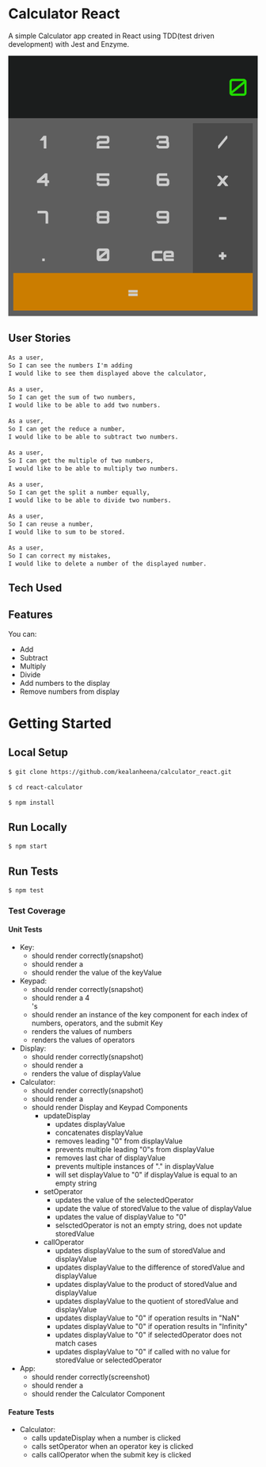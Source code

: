 # Calculator React

A simple Calculator app created in React using TDD(test driven development) with Jest and Enzyme.

<div align="center">
  <img src="./img/calculator.png"/>
</div>

## User Stories

```
As a user,
So I can see the numbers I'm adding
I would like to see them displayed above the calculator,

As a user,
So I can get the sum of two numbers,
I would like to be able to add two numbers.

As a user,
So I can get the reduce a number,
I would like to be able to subtract two numbers.

As a user,
So I can get the multiple of two numbers,
I would like to be able to multiply two numbers.

As a user,
So I can get the split a number equally,
I would like to be able to divide two numbers.

As a user,
So I can reuse a number,
I would like to sum to be stored.

As a user,
So I can correct my mistakes,
I would like to delete a number of the displayed number.

```

## Tech Used

## Features
You can:
  - Add
  - Subtract
  - Multiply
  - Divide
  - Add numbers to the display
  - Remove numbers from display

# Getting Started

## Local Setup

```sh
$ git clone https://github.com/kealanheena/calculator_react.git
```

```sh
$ cd react-calculator
```

```sh
$ npm install
```

## Run Locally

```sh
$ npm start
```

## Run Tests

```sh
$ npm test
```

### Test Coverage

#### Unit Tests
- Key:
  - should render correctly(snapshot)
  - should render a <div/>
  - should render the value of the keyValue
- Keypad:
  - should render correctly(snapshot)
  - should render a 4 <div/>'s
  - should render an instance of the key component for each index of numbers, operators, and the submit Key
  - renders the values of numbers
  - renders the values of operators
- Display:
  - should render correctly(snapshot)
  - should render a <div/>
  - renders the value of displayValue
- Calculator:
  - should render correctly(snapshot)
  - should render a <div/>
  - should render Display and Keypad Components
    - updateDisplay
      - updates displayValue
      - concatenates displayValue
      - removes leading "0" from displayValue
      - prevents multiple leading "0"s from displayValue
      - removes last char of displayValue
      - prevents multiple instances of "." in displayValue
      - will set displayValue to "0" if displayValue is equal to an empty string
    - setOperator
      - updates the value of the selectedOperator
      - update the value of storedValue to the value of displayValue
      - updates the value of displayValue to "0"
      - selsctedOperator is not an empty string, does not update storedValue
    - callOperator
      - updates displayValue to the sum of storedValue and displayValue
      - updates displayValue to the difference of storedValue and displayValue
      - updates displayValue to the product of storedValue and displayValue
      - updates displayValue to the quotient of storedValue and displayValue
      - updates displayValue to "0" if operation results in "NaN"
      - updates displayValue to "0" if operation results in "Infinity"
      - updates displayValue to "0" if selectedOperator does not match cases
      - updates displayValue to "0" if called with no value for storedValue or selectedOperator
- App:
  - should render correctly(screenshot)
  - should render a <div />
  - should render the Calculator Component

#### Feature Tests
- Calculator:
  - calls updateDisplay when a number is clicked
  - calls setOperator when an operator key is clicked
  - calls callOperator when the submit key is clicked
